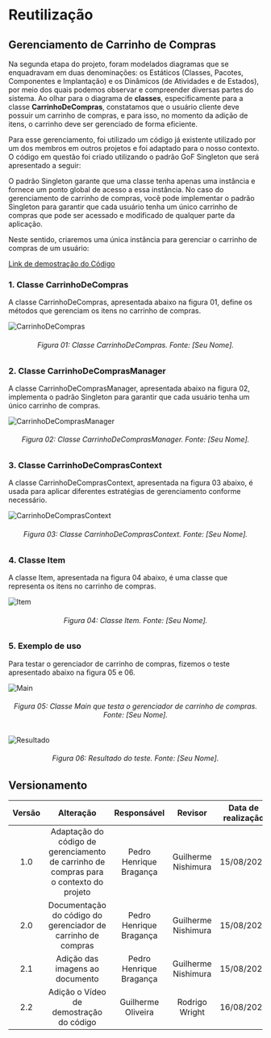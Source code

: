 # Reutilização

## Gerenciamento de Carrinho de Compras

Na segunda etapa do projeto, foram modelados diagramas que se enquadravam em duas denominações: os Estáticos (Classes, Pacotes, Componentes e Implantação) e os Dinâmicos (de Atividades e de Estados), por meio dos quais podemos observar e compreender diversas partes do sistema. Ao olhar para o diagrama de **classes**, especificamente para a classe **CarrinhoDeCompras**, constatamos que o usuário cliente deve possuir um carrinho de compras, e para isso, no momento da adição de itens, o carrinho deve ser gerenciado de forma eficiente.

Para esse gerenciamento, foi utilizado um código já existente utilizado por um dos membros em outros projetos e foi adaptado para o nosso contexto. O código em questão foi criado utilizando o padrão GoF Singleton que será apresentado a seguir:

O padrão Singleton garante que uma classe tenha apenas uma instância e fornece um ponto global de acesso a essa instância. No caso do gerenciamento de carrinho de compras, você pode implementar o padrão Singleton para garantir que cada usuário tenha um único carrinho de compras que pode ser acessado e modificado de qualquer parte da aplicação.

Neste sentido, criaremos uma única instância para gerenciar o carrinho de compras de um usuário:

[Link de demostração do Código](https://youtu.be/rmgCV09dt1M)

### 1. Classe **CarrinhoDeCompras**

A classe CarrinhoDeCompras, apresentada abaixo na figura 01, define os métodos que gerenciam os itens no carrinho de compras.

![CarrinhoDeCompras](https://github.com/user-attachments/assets/9edda299-9e0b-4f5e-ab08-81755381e382)

<h6 align = "center">Figura 01: Classe CarrinhoDeCompras. Fonte: [Seu Nome].</h6>

### 2. Classe **CarrinhoDeComprasManager**

A classe CarrinhoDeComprasManager, apresentada abaixo na figura 02, implementa o padrão Singleton para garantir que cada usuário tenha um único carrinho de compras.

![CarrinhoDeComprasManager](https://github.com/user-attachments/assets/41a159a1-8f6d-46ff-a474-6f31bc9b032d)

<h6 align = "center">Figura 02: Classe CarrinhoDeComprasManager. Fonte: [Seu Nome].</h6>

### 3. Classe **CarrinhoDeComprasContext**

A classe CarrinhoDeComprasContext, apresentada na figura 03 abaixo, é usada para aplicar diferentes estratégias de gerenciamento conforme necessário.

![CarrinhoDeComprasContext](https://github.com/user-attachments/assets/7527226f-e0f6-465b-8fa8-4c28cf05fa11)

<h6 align = "center">Figura 03: Classe CarrinhoDeComprasContext. Fonte: [Seu Nome].</h6>

### 4. Classe **Item**

A classe Item, apresentada na figura 04 abaixo, é uma classe que representa os itens no carrinho de compras.

![Item](https://github.com/user-attachments/assets/dc172756-4594-4249-8643-2accb036b51a)

<h6 align = "center">Figura 04: Classe Item. Fonte: [Seu Nome].</h6>

### 5. Exemplo de uso

Para testar o gerenciador de carrinho de compras, fizemos o teste apresentado abaixo na figura 05 e 06.

![Main](https://github.com/user-attachments/assets/a9d202db-8d24-4533-894a-933f9caaa553)

<h6 align = "center">Figura 05: Classe Main que testa o gerenciador de carrinho de compras. Fonte: [Seu Nome].</h6>

![Resultado](https://github.com/user-attachments/assets/3a871cb8-6137-44e0-ac25-2c83e7bea192)

<h6 align = "center">Figura 06: Resultado do teste. Fonte: [Seu Nome].</h6>

## Versionamento

| Versão | Alteração |  Responsável  | Revisor | Data de realização |
| :------: | :---: | :-----: | :----: | :----: |
| 1.0   | Adaptação do código de gerenciamento de carrinho de compras para o contexto do projeto | Pedro Henrique Bragança | Guilherme Nishimura | 15/08/2024 |
| 2.0   | Documentação do código do gerenciador de carrinho de compras | Pedro Henrique Bragança | Guilherme Nishimura | 15/08/2024 |
| 2.1   | Adição das imagens ao documento | Pedro Henrique Bragança | Guilherme Nishimura | 15/08/2024 |
| 2.2   | Adição o Vídeo de demostração do código | Guilherme Oliveira | Rodrigo Wright | 16/08/2024 |

